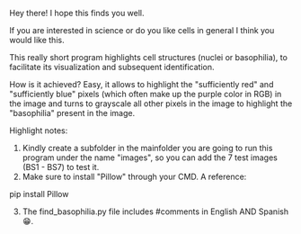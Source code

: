 Hey there! I hope this finds you well.

If you are interested in science or do you like cells in general I think you would like this. 

This really short program highlights cell structures (nuclei or basophilia), to facilitate its visualization and subsequent identification. 

How is it achieved? Easy, it allows to highlight the "sufficiently red" and "sufficiently blue" pixels (which often make up the purple color in RGB) in the image and turns to grayscale all other pixels in the image to highlight the "basophilia" present in the image.

Highlight notes: 

1) Kindly create a subfolder in the mainfolder you are going to run this program under the name "images", so you can add the 7 test images (BS1 - BS7) to test it.
2) Make sure to install "Pillow" through your CMD. A reference:

pip install Pillow

3) The find_basophilia.py file includes #comments in English AND Spanish 😁.
